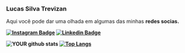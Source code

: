 ### Lucas Silva Trevizan
<p>Aqui você pode dar uma olhada em algumas das minhas <strong>redes socias<strong>.
  
[![Instagram Badge](https://img.shields.io/badge/instagram-%23E4405F.svg?&style=for-the-badge&logo=instagram&logoColor=white&link=https://www.instagram.com/trevizanlucas/)](https://www.instagram.com/trevizanlucas/)
[![Linkedin Badge](https://img.shields.io/badge/-LinkedIn-blue?style=flat-square&logo=Linkedin&logoColor=white&link=https://www.linkedin.com/in/lucas-silva-trevizan-1191b51a7/)](https://www.linkedin.com/in/lucas-silva-trevizan-1191b51a7/)



![YOUR github stats](https://github-readme-stats.vercel.app/api?username=LucasTrevizanbr&show_icons=true&theme=dark)
[![Top Langs](https://github-readme-stats.vercel.app/api/top-langs/?username=LucasTrevizanbr&show_icons=true&theme=dark&layout=compact)](https://www.linkedin.com/in/lucas-silva-trevizan-1191b51a7/)


